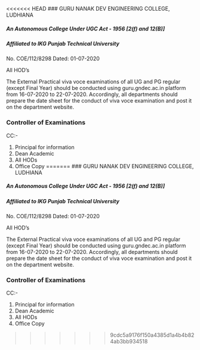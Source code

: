 <<<<<<< HEAD
﻿### GURU NANAK DEV ENGINEERING COLLEGE, LUDHIANA

##### An Autonomous College Under UGC Act - 1956 [2(f) and 12(B)]

##### Affiliated to IKG Punjab Technical University

No. COE/112/8298           Dated: 01-07-2020

All HOD’s

The External Practical viva voce examinations of all UG and PG regular (except Final Year) should be conducted using guru.gndec.ac.in platform from 16-07-2020 to 22-07-2020. Accordingly, all departments should prepare the date sheet for the conduct of viva voce examination and post it on the department website.





### 



### Controller of Examinations

CC:-

1. Principal for information
2. Dean Academic
3. All HODs
4. Office Copy
=======
﻿### GURU NANAK DEV ENGINEERING COLLEGE, LUDHIANA

##### An Autonomous College Under UGC Act - 1956 [2(f) and 12(B)]

##### Affiliated to IKG Punjab Technical University

No. COE/112/8298           Dated: 01-07-2020

All HOD’s

The External Practical viva voce examinations of all UG and PG regular (except Final Year) should be conducted using guru.gndec.ac.in platform from 16-07-2020 to 22-07-2020. Accordingly, all departments should prepare the date sheet for the conduct of viva voce examination and post it on the department website.





### 



### Controller of Examinations

CC:-

1. Principal for information
2. Dean Academic
3. All HODs
4. Office Copy
>>>>>>> 9cdc5a9176f150a4385d1a4b4b824ab3bb934518
